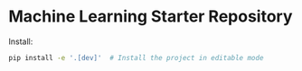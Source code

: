 # Machine Learning Starter Repository

Install:

```bash
pip install -e '.[dev]'  # Install the project in editable mode
```

